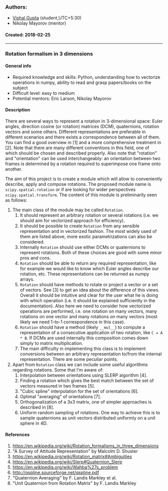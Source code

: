 ### Authors: 
- [Vishal Gupta](https://py-ranoid.github.io/Resume) (student,UTC+5:30) 
- Nikolay Mayorov (mentor)

#### Created: 2018-02-25

***

### Rotation formalism in 3 dimensions

#### General info
- Required knowledge and skills: Python, understanding how to vectorize operations in numpy, ability to read and grasp papers/books on the subject
- Difficult level: easy to medium
- Potential mentors: Eric Larson, Nikolay Mayorov

#### Description
There are several ways to represent a rotation in 3-dimensional space: Euler angles, direction cosine (or rotation) matrices (DCM), quaternions, rotation vectors and some others. Different representations are preferable in different scenarios and there exists a correspondence between all of them. You can find a good overview in [1] and a more comprehensive treatment in [2]. Note that there are many different conventions in this field, one of which should be chosen and described properly. Also note that "rotation" and "orientation" can be used interchangeably: an orientation between two frames is determined by a rotation required to superimpose one frame onto another.

The aim of this project is to create a module which will allow to conveniently describe, apply and compose rotations. The proposed module name is `scipy.spatial.rotation` or if are looking for wider perspectives `scipy.spatial.transform`. The content of this module is preliminarily seen as follows:

1. The main class of the module may be called `Rotation`. 
   1. It should represent an arbitrary rotation or several rotations (i.e. we should aim for vectorized approach for efficiency). 
   2. It should be possible to create `Rotation` from any sensible representation and in vectorized fashion. The most widely used of them are listed above, more exotic parametrizations can also be considered.
   3. Internally `Rotation` should use either DCMs or quaternions to represent rotations. Both of these choices are good with some minor pros and cons.
   4. `Rotation` should be able to return any required representation, like for example we would like to know which Euler angles describe our rotation, etc. These representations can be returned as numpy arrays.
   3. `Rotation` should have methods to rotate or project a vector or a set of vectors. See [3] to get an idea about the difference of this views. Overall it should be intuitive and clear for the user what he is doing with which operation (i.e. it should be explained sufficiently in the documentation). Also here we need to consider how vectorized operations are performed, i.e. one rotation on many vectors, many rotations on one vector and many rotations on many vectors (most likely we need 1-to-1 correspondence in this case).
   4. `Rotation` should have a method (likely `__mul__`) to compute a representation of a consecutive application of two rotation, like `C = A * B`. If DCMs are used internally this composition comes down simply to matrix multiplication.
   5. The main difficulty in implementing this class is to implement conversions between an arbitrary representation to/from the internal representation. There are some peculiar points.
2. Apart from `Rotation` class we can include some useful algorithms regarding rotations. Some that I'm aware of:
   1. Interpolation between orientations using SLERP algorithm [4].
   2. Finding a rotation which gives the best match between the set of vectors measured in two frames [5].
   3. "Cubic spline" interpolation for the set of orientations [6].
   4. Optimal "averaging" of orientations [7].
   5. Orthogonalization of a 3x3 matrix, one of simpler approaches is described in [8].
   6. Uniform random sampling of rotations. One way to achieve this is to sample quaternions as unit vectors distributed uniformly on a unit sphere in 4D.

#### References

1. https://en.wikipedia.org/wiki/Rotation_formalisms_in_three_dimensions
2. "A Survey of Attitude Representation" by Malcolm D. Shuster
3. https://en.wikipedia.org/wiki/Rotation_matrix#Ambiguities
4. https://en.wikipedia.org/wiki/Slerp#Quaternion_Slerp
5. https://en.wikipedia.org/wiki/Wahba%27s_problem
6. http://qspline.sourceforge.net/qspline.pdf
7. "Quaternion Averaging" by F. Landis Markley et al.
8. "Unit Quaternion from Rotation Matrix" by F. Landis Markley